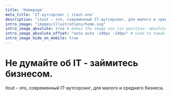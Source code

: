 ```yaml
---
title: 'Homepage'
meta_title: 'IT-аутсорсинг | itout.one'
description: "itout – это, современный IT-аутсорсинг, для малого и среднего бизнеса."
intro_image: "images/illustrations/home.svg"
intro_image_absolute: true # makes the image use css position: absolute; so it looks "offset". It's a visual effect that might not always look good depending on the image you use.
intro_image_absolute_offset: "auto auto -240px -140px" # used to tweak the positioning of the absolute image if enabled above
intro_image_hide_on_mobile: true
---
```


# Не думайте об IT - займитесь бизнесом.

itout – это, современный IT-аутсорсинг, для малого и среднего бизнеса.
